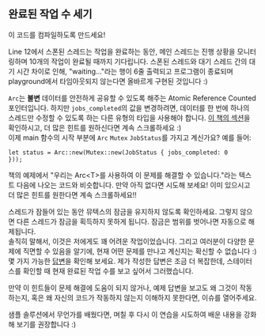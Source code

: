 ## 완료된 작업 수 세기

이 코드를 컴파일하도록 만드세요!

Line 12에서 스폰된 스레드는 작업을 완료하는 동안, 메인 스레드는 진행 상황을 모니터링하며 10개의 작업이 완료될 때까지 기다립니다. 스폰된 스레드와 대기 스레드 간의 대기 시간 차이로 인해, "waiting..."라는 행이 6줄 출력되고 프로그램이 종료되며 playground에서 타임아웃되지 않는다면 올바르게 구현된 것입니다 :)

<div class="hint">
  <code>Arc</code>는 <b>불변</b> 데이터를 안전하게 공유할 수 있도록 해주는 Atomic Reference Counted 포인터입니다. 하지만 <code>jobs_completed</code>의 값을 변경하려면, 데이터를 한 번에 하나의 스레드만 수정할 수 있도록 하는 다른 유형의 타입을 사용해야 합니다.
  <a href="https://doc.rust-lang.org/stable/book/ch16-03-shared-state.html#atomic-reference-counting-with-arct">이 책의 섹션</a>을 확인하시고, 더 많은 힌트를 원하신다면 계속 스크롤하세요 :)
</div>

<div class="hint">
  이제 main 함수의 시작 부분에 <code>Arc</code>  <code>Mutex</code> <code>JobStatus</code>를 가지고 계신가요? 예를 들어:

  
  <code>let status = Arc::new(Mutex::new(JobStatus { jobs_completed: 0 }));</code>
  
  책의 예제에서 "우리는 Arc\<T\>를 사용하여 이 문제를 해결할 수 있습니다."라는 텍스트 다음에 나오는 코드와 비슷합니다.
  만약 아직 없다면 시도해 보세요!
  이미 있으시고 더 많은 힌트를 원한다면 계속 스크롤하세요!!
</div>

<div class="hint">
  스레드가 잠들어 있는 동안 뮤텍스의 잠금을 유지하지 않도록 확인하세요. 그렇지 않으면 다른 스레드가 잠금을 획득하지 못하게 됩니다. 잠금은 범위를 벗어나면 자동으로 해제됩니다.
</div>

<div class="hint">
  솔직히 말해서, 이것은 저에게도 꽤 어려운 작업이었습니다.
  그리고 여러분이 다양한 문제에 직면할 수 있음을 알기에, 현재 어떤 문제를 만나고 계신지는 확신할 수 없습니다 :)
  몇 가지 가능한 <a href="https://github.com/carols10cents/rustlings/issues/3">답변</a>을 확인해 보세요. 제가 작성한 답변은 조금 더 복잡한데, 스테이터스를 확인할 때 현재 완료된 작업 수를 보고 싶어서 그러했습니다.

  만약 이 힌트들이 문제 해결에 도움이 되지 않거나, 예제 답변을 보고도 왜 그것이 작동하는지, 혹은 왜 자신의 코드가 작동하지 않는지 이해하지 못한다면, 이슈를 열어주세요.

  샘플 솔루션에서 무언가를 배웠다면, 며칠 후 다시 이 연습을 시도하여 배운 내용을 강화해 보기를 권장합니다 :)
</div>